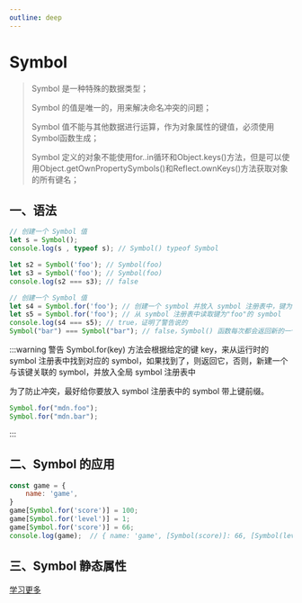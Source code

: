 ```yaml
---
outline: deep
---
```


# Symbol

> Symbol 是一种特殊的数据类型；
>
> Symbol 的值是唯一的，用来解决命名冲突的问题；
>
> Symbol 值不能与其他数据进行运算，作为对象属性的键值，必须使用Symbol函数生成；
>
> Symbol 定义的对象不能使用for..in循环和Object.keys()方法，但是可以使用Object.getOwnPropertySymbols()和Reflect.ownKeys()方法获取对象的所有键名；

## 一、语法
```js
// 创建一个 Symbol 值
let s = Symbol();
console.log(s , typeof s); // Symbol() typeof Symbol

let s2 = Symbol('foo'); // Symbol(foo)
let s3 = Symbol('foo'); // Symbol(foo)
console.log(s2 === s3); // false

// 创建一个 Symbol 值
let s4 = Symbol.for('foo'); // 创建一个 symbol 并放入 symbol 注册表中，键为 "foo"
let s5 = Symbol.for('foo'); // 从 symbol 注册表中读取键为"foo"的 symbol
console.log(s4 === s5); // true，证明了警告说的
Symbol("bar") === Symbol("bar"); // false，Symbol() 函数每次都会返回新的一个 symbol

```
:::warning 警告
Symbol.for(key) 方法会根据给定的键 key，来从运行时的 symbol 注册表中找到对应的 symbol，如果找到了，则返回它，否则，新建一个与该键关联的 symbol，并放入全局 symbol 注册表中

为了防止冲突，最好给你要放入 symbol 注册表中的 symbol 带上键前缀。

```js
Symbol.for("mdn.foo");
Symbol.for("mdn.bar");
```
:::

## 二、Symbol 的应用
```js
const game = {
    name: 'game',
}
game[Symbol.for('score')] = 100;
game[Symbol.for('level')] = 1;
game[Symbol.for('score')] = 66;
console.log(game);  // { name: 'game', [Symbol(score)]: 66, [Symbol(level)]: 1 }
```

## 三、Symbol 静态属性
[学习更多](https://developer.mozilla.org/zh-CN/docs/Web/JavaScript/Reference/Global_Objects/Symbol)
